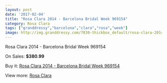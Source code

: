 ```yaml
---
layout: post
date: '2017-02-04'
title: "Rosa Clara 2014 - Barcelona Bridal Week 969154"
category: Rosa Clara
tags: ["granddressy","barcelona","clara","rosa","week"]
image: http://img.granddressy.com/7830-thickbox_default/rosa-clara-2014-barcelona-bridal-week-969154.jpg
---
```

Rosa Clara 2014 - Barcelona Bridal Week 969154

On Sales: **$380.99**
<a href="https://www.granddressy.com/en/rosa-clara/7077-rosa-clara-2014-barcelona-bridal-week-969154.html"><amp-img layout="responsive" width="600" height="600" src="//img.granddressy.com/7830-thickbox_default/rosa-clara-2014-barcelona-bridal-week-969154.jpg" alt="Rosa Clara 2014 - Barcelona Bridal Week 969154 0" /></a>

Buy it: [Rosa Clara 2014 - Barcelona Bridal Week 969154](https://www.granddressy.com/en/rosa-clara/7077-rosa-clara-2014-barcelona-bridal-week-969154.html "Rosa Clara 2014 - Barcelona Bridal Week 969154")

View more: [Rosa Clara](https://www.granddressy.com/en/77-rosa-clara "Rosa Clara")